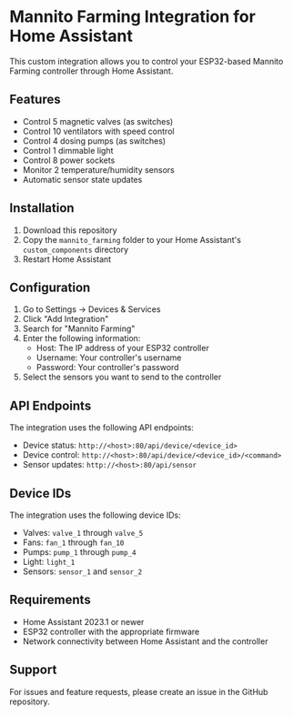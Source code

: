 # Mannito Farming Integration for Home Assistant

This custom integration allows you to control your ESP32-based Mannito Farming controller through Home Assistant.

## Features

- Control 5 magnetic valves (as switches)
- Control 10 ventilators with speed control
- Control 4 dosing pumps (as switches)
- Control 1 dimmable light
- Control 8 power sockets
- Monitor 2 temperature/humidity sensors
- Automatic sensor state updates

## Installation

1. Download this repository
2. Copy the `mannito_farming` folder to your Home Assistant's `custom_components` directory
3. Restart Home Assistant

## Configuration

1. Go to Settings -> Devices & Services
2. Click "Add Integration"
3. Search for "Mannito Farming"
4. Enter the following information:
   - Host: The IP address of your ESP32 controller
   - Username: Your controller's username
   - Password: Your controller's password
5. Select the sensors you want to send to the controller

## API Endpoints

The integration uses the following API endpoints:

- Device status: `http://<host>:80/api/device/<device_id>`
- Device control: `http://<host>:80/api/device/<device_id>/<command>`
- Sensor updates: `http://<host>:80/api/sensor`

## Device IDs

The integration uses the following device IDs:

- Valves: `valve_1` through `valve_5`
- Fans: `fan_1` through `fan_10`
- Pumps: `pump_1` through `pump_4`
- Light: `light_1`
- Sensors: `sensor_1` and `sensor_2`

## Requirements

- Home Assistant 2023.1 or newer
- ESP32 controller with the appropriate firmware
- Network connectivity between Home Assistant and the controller

## Support

For issues and feature requests, please create an issue in the GitHub repository. 